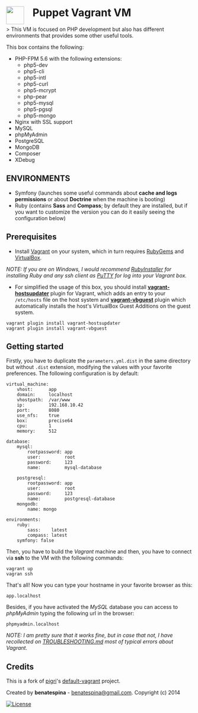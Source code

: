 <h1>
    <a href="url"><img src="http://upload.wikimedia.org/wikipedia/commons/8/87/Vagrant.png" align="left" height="48" ></a>
    &nbsp;&nbsp;
    Puppet Vagrant VM
</h1>
> This VM is focused on PHP development but also has different environments that provides some other useful tools.

This box contains the following:
* PHP-FPM 5.6 with the following extensions:
    - php5-dev
    - php5-cli
    - php5-intl
    - php5-curl
    - php5-mcrypt
    - php-pear
    - php5-mysql
    - php5-pgsql
    - php5-mongo
* Nginx with SSL support
* MySQL
* phpMyAdmin
* PostgreSQL
* MongoDB
* Composer
* XDebug

ENVIRONMENTS
------------
* Symfony (launches some useful commands about **cache and logs permissions** or about **Doctrine** when the machine is booting)
* Ruby (contains **Sass** and **Compass**; by default they are installed, but if you want to customize the version you can do it easily seeing the configuration below)

Prerequisites
-------------

* Install [Vagrant](http://docs.vagrantup.com/v2/installation/index.html) on your system, which in turn requires [RubyGems](https://rubygems.org/pages/download) and [VirtualBox](https://www.virtualbox.org/wiki/Downloads).

*NOTE: If you are on Windows, I would recommend [RubyInstaller](http://rubyinstaller.org/) for installing Ruby and any ssh client as [PuTTY](http://www.chiark.greenend.org.uk/~sgtatham/putty/download.html) for log into your Vagrant box.*

* For simplified the usage of this box, you should install **[vagrant-hostsupdater](https://github.com/cogitatio/vagrant-hostsupdater)** plugin for Vagrant, which adds an entry to your `/etc/hosts` file on the host system and **[vagrant-vbguest](https://github.com/dotless-de/vagrant-vbguest)** plugin which automatically installs the host's VirtualBox Guest Additions on the guest system.
```
vagrant plugin install vagrant-hostsupdater
vagrant plugin install vagrant-vbguest
```
    

Getting started
---------------

Firstly, you have to duplicate the `parameters.yml.dist` in the same directory but without `.dist`
extension, modifying the values with your favorite preferences. The following configuration is by default:

```
virtual_machine:
    vhost:      app
    domain:     localhost
    vhostpath:  /var/www
    ip:         192.168.10.42
    port:       8080
    use_nfs:    true
    box:        precise64
    cpu:        1
    memory:     512

database:
    mysql:
        rootpassword: app
        user:         root
        password:     123
        name:         mysql-database

    postgresql:
        rootpassword: app
        user:         root
        password:     123
        name:         postgresql-database
    mongodb:
        name: mongo

environments:
    ruby:
        sass:    latest
        compass: latest
    symfony: false
```

Then, you have to build the *Vagrant* machine and then, you have to connect via **ssh** to the VM with the following commands:

    vagrant up
    vagran ssh

That's all! Now you can type your hostname in your favorite browser as this:

    app.localhost

Besides, if you have activated the *MySQL* database you can access to *phpMyAdmin* typing the following url in the browser:

    phpmyadmin.localhost

*NOTE: I am pretty sure that it works fine, but in case that not, I have recollected on [TROUBLESHOOTING.md](https://github.com/benatespina/default-vagrant/blob/master/TROUBLESHOOTING.md) most of typical errors about Vagrant.*

    
Credits
-------
This is a fork of [pigri](https://github.com/pigri)'s
[default-vagrant](https://github.com/pigri/default-vagrant) project.

Created by **benatespina** - [benatespina@gmail.com](mailto:benatespina@gmail.com).
Copyright (c) 2014

[![License](http://img.shields.io/:license-mit-green.svg)](http://doge.mit-license.org)
